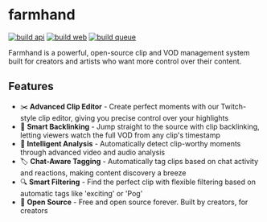 # farmhand

[![build api](https://github.com/sneakycrow/farmhand/actions/workflows/build-api.yml/badge.svg)](https://github.com/sneakycrow/farmhand/actions/workflows/build-api.yml)
[![build web](https://github.com/sneakycrow/farmhand/actions/workflows/build-web.yml/badge.svg)](https://github.com/sneakycrow/farmhand/actions/workflows/build-web.yml)
[![build queue](https://github.com/sneakycrow/farmhand/actions/workflows/build-queue.yml/badge.svg)](https://github.com/sneakycrow/farmhand/actions/workflows/build-queue.yml)

Farmhand is a powerful, open-source clip and VOD management system built for creators and artists who want more control over their content.

## Features

- ✂️ **Advanced Clip Editor** - Create perfect moments with our Twitch-style clip editor, giving you precise control over your highlights
- 🔗 **Smart Backlinking** - Jump straight to the source with clip backlinking, letting viewers watch the full VOD from any clip's timestamp
- 🤖 **Intelligent Analysis** - Automatically detect clip-worthy moments through advanced video and audio analysis
- 🏷️ **Chat-Aware Tagging** - Automatically tag clips based on chat activity and reactions, making content discovery a breeze
- 🔍 **Smart Filtering** - Find the perfect clip with flexible filtering based on automatic tags like 'exciting' or 'Pog'
- 💚 **Open Source** - Free and open source forever. Built by creators, for creators
